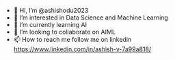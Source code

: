 - 👋 Hi, I’m @ashishodu2023
- 👀 I’m interested in Data Science and Machine Learning
- 🌱 I’m currently learning AI
- 💞️ I’m looking to collaborate on AIML
- 📫 How to reach me follow me on linkedin https://www.linkedin.com/in/ashish-v-7a99a818/

<!---
ashishodu2023/ashishodu2023 is a ✨ special ✨ repository because its `README.md` (this file) appears on your GitHub profile.
You can click the Preview link to take a look at your changes.
--->
